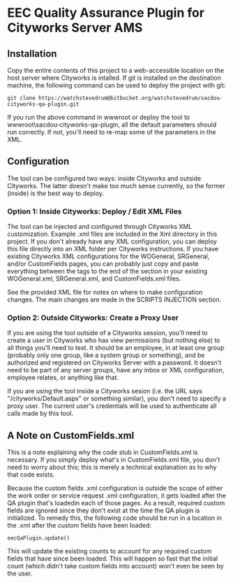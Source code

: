 # EEC Quality Assurance Plugin for Cityworks Server AMS

## Installation

Copy the entire contents of this project to a web-accessible location on the host server where Cityworks is intalled.
If git is installed on the destination machine, the following command can be used to deploy the project with git:

    git clone https://watchstevedrum@bitbucket.org/watchstevedrum/sacdou-cityworks-qa-plugin.git

If you run the above command in wwwroot or deploy the tool to wwwroot\sacdou-cityworks-qa-plugin, all the default parameters should run correctly.
If not, you'll need to re-map some of the parameters in the XML.

## Configuration

The tool can be configured two ways: inside Cityworks and outside Cityworks.
The latter doesn't make too much sense currently, so the former (inside) is the best way to deploy.

### Option 1: Inside Cityworks: Deploy / Edit XML Files

The tool can be injected and configured through Cityworks XML customization.  Example .xml files are included in the Xml directory in this project.
If you don't already have any XML configuration, you can deploy this file directly into an XML folder per Cityworks instructions.
If you have existing Cityworks XML configurations for the WOGeneral, SRGeneral, and/or CustomFields pages, you can probably just copy and paste everything between the <layout> tags to the end of the <layout> section in your existing WOGeneral.xml, SRGeneral.xml, and CustomFields.xml files.

See the provided XML file for notes on where to make configuration changes.
The main changes are made in the SCRIPTS INJECTION section.

### Option 2: Outside Cityworks: Create a Proxy User

If you are using the tool outside of a Cityworks session, you'll need to create a user in Cityworks who has view permissions (but nothing else) to all things you'll need to test.
It should be an employee, in at least one group (probably only one group, like a system group or something), and be authorized and registered on Cityworks Server with a password.
It doesn't need to be part of any server groups, have any inbox or XML configuration, employee relates, or anything like that.

If you are using the tool inside a Cityworks sesion (i.e. the URL says "/cityworks/Default.aspx" or something similar), you don't need to specify a proxy user.
The current user's credentials will be used to authenticate all calls made by this tool.

## A Note on CustomFields.xml

This is a note explaining why the code stub in CustomFields.xml is necessary.
If you simply deploy what's in CustomFields.xml file, you don't need to worry about this; this is merely a technical explanation as to why that code exists.

Because the custom fields .xml configuration is outside the scope of either the work order or service request .xml configuration, it gets loaded after the QA plugin that's loadedin each of those pages.
As a result, required custom fields are ignored since they don't exist at the time the QA plugin is initialized.
To remedy this, the following code should be run in a location in the .xml after the custom fields have been loaded:

    eecQaPlugin.update()

This will update the existing counts to account for any required custom fields that have since been loaded.
This will happen so fast that the initial count (which didn't take custom fields into account) won't even be seen by the user.
